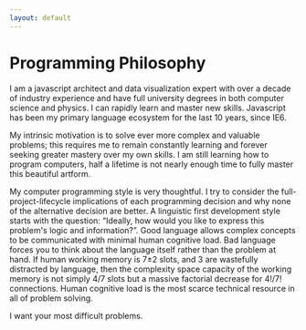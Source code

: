 ```yaml
---
layout: default
---
```


# Programming Philosophy

I am a javascript architect and data visualization expert with over a decade of industry experience and have full university degrees in both computer science and physics. I can rapidly learn and master new skills. Javascript has been my primary language ecosystem for the last 10 years, since IE6.

My intrinsic motivation is to solve ever more complex and valuable problems; this requires me to remain constantly learning and forever seeking greater mastery over my own skills. I am still learning how to program computers, half a lifetime is not nearly enough time to fully master this beautiful artform.

My computer programming style is very thoughtful. I try to consider the full-project-lifecycle implications of each programming decision and why none of the alternative decision are better. A linguistic first development style starts with the question: “Ideally, how would you like to express this problem's logic and information?”. Good language allows complex concepts to be communicated with minimal human cognitive load. Bad language forces you to think about the language itself rather than the problem at hand. If human working memory is 7±2 slots, and 3 are wastefully distracted by language, then the complexity space capacity of the working memory is not simply 4/7 slots but a massive factorial decrease for 4!/7! connections. Human cognitive load is the most scarce technical resource in all of problem solving. 

I want your most difficult problems.
                                                                
